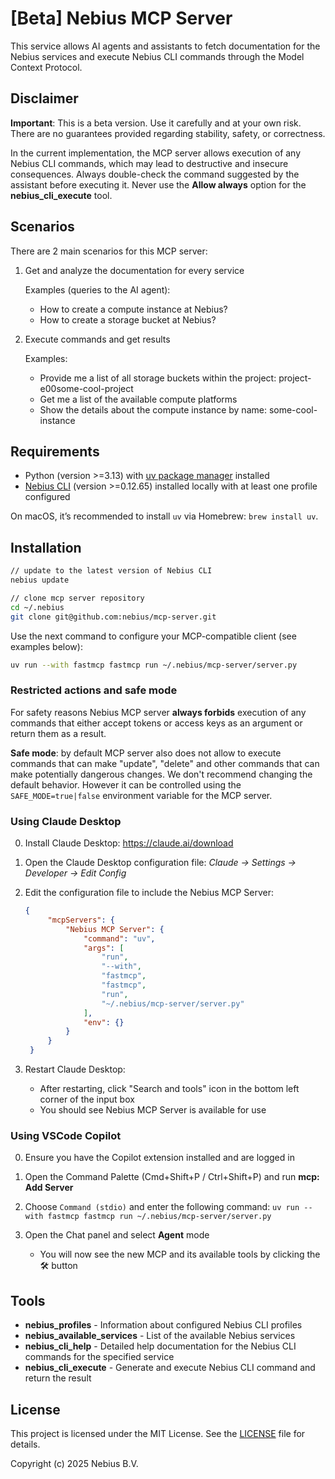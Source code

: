 # [Beta] Nebius MCP Server

This service allows AI agents and assistants to fetch documentation for the Nebius services and execute Nebius CLI commands through the Model Context Protocol.

## Disclaimer

**Important**: This is a beta version. Use it carefully and at your own risk. There are no guarantees provided regarding stability, safety, or correctness.

In the current implementation, the MCP server allows execution of any Nebius CLI commands, which may lead to destructive and insecure consequences. Always double-check the command suggested by the assistant before executing it. Never use the **Allow always** option for the **nebius_cli_execute** tool.

## Scenarios

There are 2 main scenarios for this MCP server:
1. Get and analyze the documentation for every service

    Examples (queries to the AI agent):
    - How to create a compute instance at Nebius?
    - How to create a storage bucket at Nebius?

2. Execute commands and get results

    Examples:
    - Provide me a list of all storage buckets within the project: project-e00some-cool-project
    - Get me a list of the available compute platforms
    - Show the details about the compute instance by name: some-cool-instance

## Requirements

- Python (version >=3.13) with [uv package manager](https://github.com/astral-sh/uv) installed
- [Nebius CLI](https://docs.nebius.com/cli) (version >=0.12.65) installed locally with at least one profile configured

On macOS, it’s recommended to install `uv` via Homebrew: `brew install uv`.

## Installation

```bash
// update to the latest version of Nebius CLI
nebius update

// clone mcp server repository
cd ~/.nebius
git clone git@github.com:nebius/mcp-server.git
```

Use the next command to configure your MCP-compatible client (see examples below):
```bash
uv run --with fastmcp fastmcp run ~/.nebius/mcp-server/server.py
```

### Restricted actions and safe mode

For safety reasons Nebius MCP server **always forbids** execution of any commands that either accept tokens or access keys as an argument or return them as a result.

**Safe mode**: by default MCP server also does not allow to execute commands that can make "update", "delete" and other commands that can make potentially dangerous changes. We don't recommend changing the default behavior. However it can be controlled using the `SAFE_MODE=true|false` environment variable for the MCP server.

### Using Claude Desktop

0. Install Claude Desktop: https://claude.ai/download

1. Open the Claude Desktop configuration file: *Claude -> Settings -> Developer -> Edit Config*

2. Edit the configuration file to include the Nebius MCP Server:
   ```json
   {
        "mcpServers": {
            "Nebius MCP Server": {
                "command": "uv",
                "args": [
                    "run",
                    "--with",
                    "fastmcp",
                    "fastmcp",
                    "run",
                    "~/.nebius/mcp-server/server.py"
                ],
                "env": {}
            }
        }
    }
   ```

3. Restart Claude Desktop:
   - After restarting, click "Search and tools" icon in the bottom left corner of the input box
   - You should see Nebius MCP Server is available for use

### Using VSCode Copilot

0. Ensure you have the Copilot extension installed and are logged in

1. Open the Command Palette (Cmd+Shift+P / Ctrl+Shift+P) and run **mcp: Add Server**

2. Choose `Command (stdio)` and enter the following command: `uv run --with fastmcp fastmcp run ~/.nebius/mcp-server/server.py`

3. Open the Chat panel and select **Agent** mode
    - You will now see the new MCP and its available tools by clicking the  :hammer_and_wrench:  button

## Tools

- **nebius_profiles** - Information about configured Nebius CLI profiles
- **nebius_available_services** - List of the available Nebius services
- **nebius_cli_help** - Detailed help documentation for the Nebius CLI commands for the specified service
- **nebius_cli_execute** - Generate and execute Nebius CLI command and return the result

## License

This project is licensed under the MIT License. See the [LICENSE](LICENSE) file for details.

Copyright (c) 2025 Nebius B.V.
